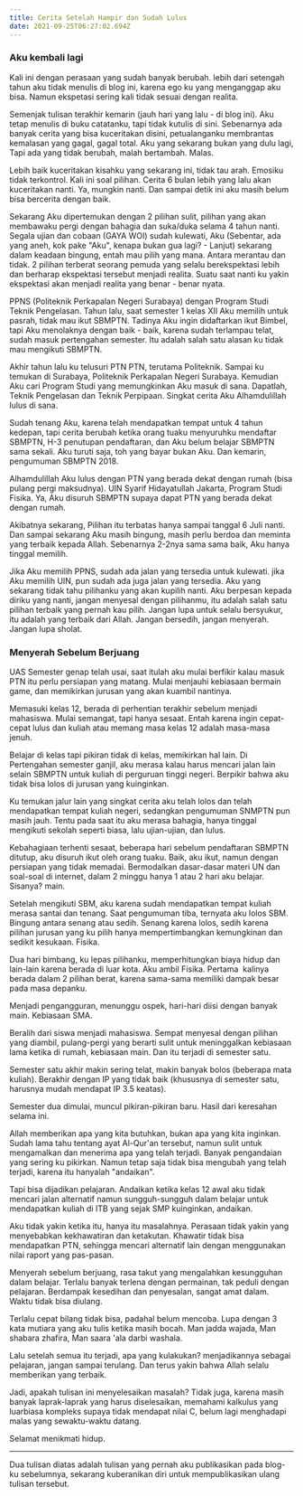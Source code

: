 ```yaml
---
title: Cerita Setelah Hampir dan Sudah Lulus
date: 2021-09-25T06:27:02.694Z
---
```

### Aku kembali lagi

Kali ini dengan perasaan yang sudah banyak berubah. lebih dari setengah tahun aku tidak menulis di blog ini, karena ego ku yang menganggap aku bisa. Namun ekspetasi sering kali tidak sesuai dengan realita.

Semenjak tulisan terakhir kemarin (jauh hari yang lalu - di blog ini). Aku tetap menulis di buku catatanku, tapi tidak kutulis di sini. Sebenarnya ada banyak cerita yang bisa kuceritakan disini, petualanganku membrantas kemalasan yang gagal, gagal total. Aku yang sekarang bukan yang dulu lagi, Tapi ada yang tidak berubah, malah bertambah. Malas.

Lebih baik kuceritakan kisahku yang sekarang ini, tidak tau arah. Emosiku tidak terkontrol. Kali ini soal pilihan. Cerita 6 bulan lebih yang lalu akan kuceritakan nanti. Ya, mungkin nanti. Dan sampai detik ini aku masih belum bisa bercerita dengan baik.

Sekarang Aku dipertemukan dengan 2 pilihan sulit, pilihan yang akan membawaku pergi dengan bahagia dan suka/duka selama 4 tahun nanti. Segala ujian dan cobaan (GAYA WOI) sudah kulewati, Aku (Sebentar, ada yang aneh, kok pake "Aku", kenapa bukan gua lagi? - Lanjut) sekarang dalam keadaan bingung, entah mau pilih yang mana. Antara merantau dan tidak. 2 pilihan terberat seorang pemuda yang selalu berekspektasi lebih dan berharap ekspektasi tersebut menjadi realita. Suatu saat nanti ku yakin ekspektasi akan menjadi realita yang benar - benar nyata.

PPNS (Politeknik Perkapalan Negeri Surabaya) dengan Program Studi Teknik Pengelasan. Tahun lalu, saat semester 1 kelas XII Aku memilih untuk pasrah, tidak mau ikut SBMPTN. Tadinya Aku ingin didaftarkan ikut Bimbel, tapi Aku menolaknya dengan baik - baik, karena sudah terlampau telat, sudah masuk pertengahan semester. Itu adalah salah satu alasan ku tidak mau mengikuti SBMPTN.

Akhir tahun lalu ku telusuri PTN PTN, terutama Politeknik. Sampai ku temukan di Surabaya, Politeknik Perkapalan Negeri Surabaya. Kemudian Aku cari Program Studi yang memungkinkan Aku masuk di sana. Dapatlah, Teknik Pengelasan dan Teknik Perpipaan. Singkat cerita Aku Alhamdulillah lulus di sana.

Sudah tenang Aku, karena telah mendapatkan tempat untuk 4 tahun kedepan, tapi cerita berubah ketika orang tuaku menyuruhku mendaftar SBMPTN, H-3 penutupan pendaftaran, dan Aku belum belajar SBMPTN sama sekali. Aku turuti saja, toh yang bayar bukan Aku. Dan kemarin, pengumuman SBMPTN 2018.

Alhamdulillah Aku lulus dengan PTN yang berada dekat dengan rumah (bisa pulang pergi maksudnya). UIN Syarif Hidayatullah Jakarta, Program Studi Fisika. Ya, Aku disuruh SBMPTN supaya dapat PTN yang berada dekat dengan rumah.

Akibatnya sekarang, Pilihan itu terbatas hanya sampai tanggal 6 Juli nanti. Dan sampai sekarang Aku masih bingung, masih perlu berdoa dan meminta yang terbaik kepada Allah. Sebenarnya 2-2nya sama sama baik, Aku hanya tinggal memilih.

Jika Aku memilih PPNS, sudah ada jalan yang tersedia untuk kulewati. jika Aku memilih UIN, pun sudah ada juga jalan yang tersedia. Aku yang sekarang tidak tahu pilihanku yang akan kupilih nanti. Aku berpesan kepada diriku yang nanti, jangan menyesal dengan pilihanmu, itu adalah salah satu pilihan terbaik yang pernah kau pilih. Jangan lupa untuk selalu bersyukur, itu adalah yang terbaik dari Allah. Jangan bersedih, jangan menyerah. Jangan lupa sholat.

### Menyerah Sebelum Berjuang

UAS Semester genap telah usai, saat itulah aku mulai berfikir kalau masuk PTN itu perlu persiapan yang matang. Mulai menjauhi kebiasaan bermain game, dan memikirkan jurusan yang akan kuambil nantinya.

Memasuki kelas 12, berada di perhentian terakhir sebelum menjadi mahasiswa. Mulai semangat, tapi hanya sesaat. Entah karena ingin cepat-cepat lulus dan kuliah atau memang masa kelas 12 adalah masa-masa jenuh.

Belajar di kelas tapi pikiran tidak di kelas, memikirkan hal lain. Di Pertengahan semester ganjil, aku merasa kalau harus mencari jalan lain selain SBMPTN untuk kuliah di perguruan tinggi negeri. Berpikir bahwa aku tidak bisa lolos di jurusan yang kuinginkan.

Ku temukan jalur lain yang singkat cerita aku telah lolos dan telah mendapatkan tempat kuliah negeri, sedangkan pengumuman SNMPTN pun masih jauh. Tentu pada saat itu aku merasa bahagia, hanya tinggal mengikuti sekolah seperti biasa, lalu ujian-ujian, dan lulus.

Kebahagiaan terhenti sesaat, beberapa hari sebelum pendaftaran SBMPTN ditutup, aku disuruh ikut oleh orang tuaku. Baik, aku ikut, namun dengan persiapan yang tidak memadai. Bermodalkan dasar-dasar materi UN dan soal-soal di internet, dalam 2 minggu hanya 1 atau 2 hari aku belajar. Sisanya? main.

Setelah mengikuti SBM, aku karena sudah mendapatkan tempat kuliah merasa santai dan tenang. Saat pengumuman tiba, ternyata aku lolos SBM. Bingung antara senang atau sedih. Senang karena lolos, sedih karena pilihan jurusan yang ku pilih hanya mempertimbangkan kemungkinan dan sedikit kesukaan. Fisika.

Dua hari bimbang, ku lepas pilihanku, memperhitungkan biaya hidup dan lain-lain karena berada di luar kota. Aku ambil Fisika. Pertama  kalinya berada dalam 2 pilihan berat, karena sama-sama memiliki dampak besar pada masa depanku.

Menjadi pengangguran, menunggu ospek, hari-hari diisi dengan banyak main. Kebiasaan SMA.

Beralih dari siswa menjadi mahasiswa. Sempat menyesal dengan pilihan yang diambil, pulang-pergi yang berarti sulit untuk meninggalkan kebiasaan lama ketika di rumah, kebiasaan main. Dan itu terjadi di semester satu.

Semester satu akhir makin sering telat, makin banyak bolos (beberapa mata kuliah). Berakhir dengan IP yang tidak baik (khususnya di semester satu, harusnya mudah mendapat IP 3.5 keatas).

Semester dua dimulai, muncul pikiran-pikiran baru. Hasil dari keresahan selama ini.

Allah memberikan apa yang kita butuhkan, bukan apa yang kita inginkan. Sudah lama tahu tentang ayat Al-Qur'an tersebut, namun sulit untuk mengamalkan dan menerima apa yang telah terjadi. Banyak pengandaian yang sering ku pikirkan. Namun tetap saja tidak bisa mengubah yang telah terjadi, karena itu hanyalah "andaikan".

Tapi bisa dijadikan pelajaran. Andaikan ketika kelas 12 awal aku tidak mencari jalan alternatif namun sungguh-sungguh dalam belajar untuk mendapatkan kuliah di ITB yang sejak SMP kuinginkan, andaikan.

Aku tidak yakin ketika itu, hanya itu masalahnya. Perasaan tidak yakin yang menyebabkan kekhawatiran dan ketakutan. Khawatir tidak bisa mendapatkan PTN, sehingga mencari alternatif lain dengan menggunakan nilai raport yang pas-pasan.

Menyerah sebelum berjuang, rasa takut yang mengalahkan kesungguhan dalam belajar. Terlalu banyak terlena dengan permainan, tak peduli dengan pelajaran. Berdampak kesedihan dan penyesalan, sangat amat dalam. Waktu tidak bisa diulang.

Terlalu cepat bilang tidak bisa, padahal belum mencoba. Lupa dengan 3 kata mutiara yang aku tulis ketika masih bocah. Man jadda wajada, Man shabara zhafira, Man saara 'ala darbi washala.

Lalu setelah semua itu terjadi, apa yang kulakukan? menjadikannya sebagai pelajaran, jangan sampai terulang. Dan terus yakin bahwa Allah selalu memberikan yang terbaik.

Jadi, apakah tulisan ini menyelesaikan masalah? Tidak juga, karena masih banyak laprak-laprak yang harus diselesaikan, memahami kalkulus yang luarbiasa kompleks supaya tidak mendapat nilai C, belum lagi menghadapi malas yang sewaktu-waktu datang.

Selamat menikmati hidup.

- - -

Dua tulisan diatas adalah tulisan yang pernah aku publikasikan pada blog-ku sebelumnya, sekarang kuberanikan diri untuk mempublikasikan ulang tulisan tersebut.